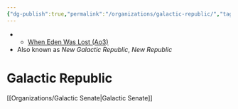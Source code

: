 ```yaml
---
{"dg-publish":true,"permalink":"/organizations/galactic-republic/","tags":["faction"],"noteIcon":"saber1"}
---
```


- - [When Eden Was Lost (Ao3)](https://archiveofourown.org/works/19334440/chapters/45992584)
- Also known as *New Galactic Republic*, *New Republic*
# Galactic Republic

[[Organizations/Galactic Senate\|Galactic Senate]]
